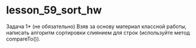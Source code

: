 # lesson_59_sort_hw
Задача 1* (не обязательно)
Взяв за основу материал классной работы, написать алгоритм сортировки слиянием для строк (используйте метод compareTo()).
